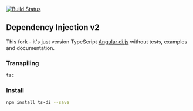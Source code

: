 [![Build Status](https://travis-ci.org/KostyaTretyak/ts-di.png?branch=master)](https://travis-ci.org/angular/di.js)

## Dependency Injection v2

This fork - it's just version TypeScript [Angular di.js](https://github.com/angular/di.js) without tests, examples and documentation.

### Transpiling

```bash
tsc
```

### Install

```bash
npm install ts-di --save
```